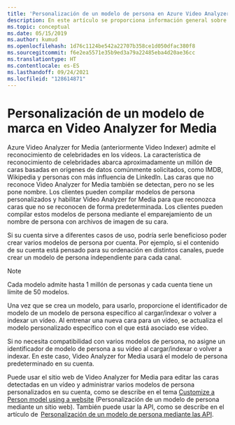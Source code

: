 ```yaml
---
title: 'Personalización de un modelo de persona en Azure Video Analyzer for Media (anteriormente Video Indexer): Azure'
description: En este artículo se proporciona información general sobre qué es un modelo de persona en Azure Video Analyzer for Media (anteriormente Video Indexer) y cómo personalizarlo.
ms.topic: conceptual
ms.date: 05/15/2019
ms.author: kumud
ms.openlocfilehash: 1d76c1124be542a22707b358ce1d050dfac380f8
ms.sourcegitcommit: f6e2ea5571e35b9ed3a79a22485eba4d20ae36cc
ms.translationtype: HT
ms.contentlocale: es-ES
ms.lasthandoff: 09/24/2021
ms.locfileid: "128614871"
---
```

# <a name="customize-a-person-model-in-video-analyzer-for-media"></a>Personalización de un modelo de marca en Video Analyzer for Media

Azure Video Analyzer for Media (anteriormente Video Indexer) admite el reconocimiento de celebridades en los vídeos. La característica de reconocimiento de celebridades abarca aproximadamente un millón de caras basadas en orígenes de datos comúnmente solicitados, como IMDB, Wikipedia y personas con más influencia de LinkedIn. Las caras que no reconoce Video Analyzer for Media también se detectan, pero no se les pone nombre. Los clientes pueden compilar modelos de persona personalizados y habilitar Video Analyzer for Media para que reconozca caras que no se reconocen de forma predeterminada. Los clientes pueden compilar estos modelos de persona mediante el emparejamiento de un nombre de persona con archivos de imagen de su cara.  

Si su cuenta sirve a diferentes casos de uso, podría serle beneficioso poder crear varios modelos de persona por cuenta. Por ejemplo, si el contenido de su cuenta está pensado para su ordenación en distintos canales, puede crear un modelo de persona independiente para cada canal. 

> [!NOTE]
> Cada modelo admite hasta 1 millón de personas y cada cuenta tiene un límite de 50 modelos. 

Una vez que se crea un modelo, para usarlo, proporcione el identificador de modelo de un modelo de persona específico al cargar/indexar o volver a indexar un vídeo. Al entrenar una nueva cara para un vídeo, se actualiza el modelo personalizado específico con el que está asociado ese vídeo. 

Si no necesita compatibilidad con varios modelos de persona, no asigne un identificador de modelo de persona a su vídeo al cargar/indexar o volver a indexar. En este caso, Video Analyzer for Media usará el modelo de persona predeterminado en su cuenta. 

Puede usar el sitio web de Video Analyzer for Media para editar las caras detectadas en un vídeo y administrar varios modelos de persona personalizados en su cuenta, como se describe en el tema [Customize a Person model using a website](customize-person-model-with-website.md) (Personalización de un modelo de persona mediante un sitio web). También puede usar la API, como se describe en el artículo de  [Personalización de un modelo de persona mediante las API](customize-person-model-with-api.md).
